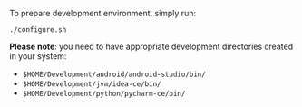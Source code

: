 To prepare development environment, simply run:
	
```
./configure.sh
```
		
**Please note**: you need to have appropriate development directories created in your system:
- `$HOME/Development/android/android-studio/bin/`
- `$HOME/Development/jvm/idea-ce/bin/`
- `$HOME/Development/python/pycharm-ce/bin/`
